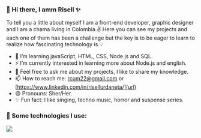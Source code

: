 ### 👋 Hi there, I amm Risell ✨

To tell you a little about myself I am a front-end developer, graphic designer and I am a chama living in Colombia.✌️ Here you can see my projects and each one of them has been a challenge but the key is to be eager to learn to realize how fascinating technology is.💡

- 🌱 I’m learning javaScript, HTML, CSS, Node.js and SQL.
- ⚡ I’m currently interested in learning more about Node.js and english.
- 💬 Feel free to ask me about my projects, I like to share my knowledge.
- 📫 How to reach me: rcum22@gmail.com or [https://www.linkedin.com/in/risellurdaneta/](url)
- 😄 Pronouns: Sher/Her.
- ✨ Fun fact: I like singing, techno music, horror and suspense series. 

### 🎯 Some technologies I use:
<img src="{https://img.shields.io/badge/Figma-F24E1E?style=for-the-badge&logo=figma&logoColor=white}" />
